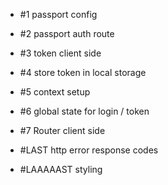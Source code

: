 -   #1 passport config
-   #2 passport auth route
-   #3 token client side
-   #4 store token in local storage
-   #5 context setup
-   #6 global state for login / token
-   #7 Router client side

-   #LAST http error response codes
-   #LAAAAAST styling
